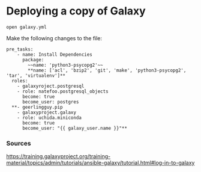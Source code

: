 # Deploying a copy of Galaxy

```open galaxy.yml``` 

Make the following changes to the file:
```
pre_tasks:
    - name: Install Dependencies
      package:
        ~~name: 'python3-psycopg2'~~
        **name: ['acl', 'bzip2', 'git', 'make', 'python3-psycopg2', 'tar', 'virtualenv']**
  roles:
    - galaxyroject.postgresql
    - role: natefoo.postgresql_objects
      become: true
      become_user: postgres
  **- geerlingguy.pip
    - galaxyproject.galaxy
    - role: uchida.miniconda
      become: true
      become_user: "{{ galaxy_user.name }}"**
```

### Sources
https://training.galaxyproject.org/training-material/topics/admin/tutorials/ansible-galaxy/tutorial.html#log-in-to-galaxy
